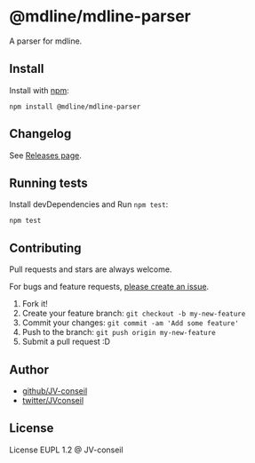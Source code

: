 # @mdline/mdline-parser

A parser for mdline.

## Install

Install with [npm](https://www.npmjs.com/):

    npm install @mdline/mdline-parser

## Changelog

See [Releases page](https://github.com/JV-conseil/mdline/releases).

## Running tests

Install devDependencies and Run `npm test`:

    npm test

## Contributing

Pull requests and stars are always welcome.

For bugs and feature requests, [please create an issue](https://github.com/JV-conseil/mdline/issues).

1. Fork it!
2. Create your feature branch: `git checkout -b my-new-feature`
3. Commit your changes: `git commit -am 'Add some feature'`
4. Push to the branch: `git push origin my-new-feature`
5. Submit a pull request :D

## Author

- [github/JV-conseil](https://github.com/JV-conseil)
- [twitter/JVconseil](https://twitter.com/JVconseil)

## License

License EUPL 1.2 @ JV-conseil
